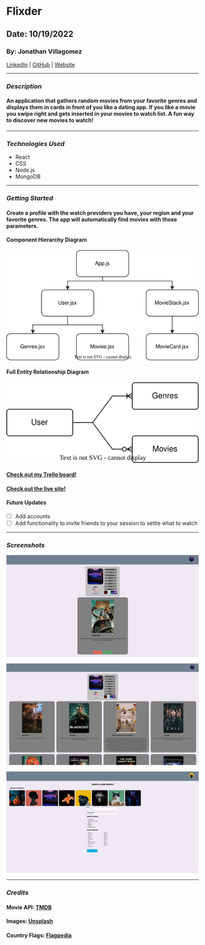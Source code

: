 # Flixder

## Date: 10/19/2022

### By: Jonathan Villagomez

[LinkedIn](https://www.linkedin.com/in/jonathan-hernandez-361565240/) |
[GitHub](https://github.com/VillagomezHJonathan) |
[Website](https://www.jonweb.dev/)

---

### **_Description_**

#### An application that gathers random movies from your favorite genres and displays them in cards in front of you like a dating app. If you like a movie you swipe right and gets inserted in your movies to watch list. A fun way to discover new movies to watch!

---

### **_Technologies Used_**

- React
- CSS
- Node.js
- MongoDB

---

### **_Getting Started_**

#### Create a profile with the watch providers you have, your region and your favorite genres. The app will automatically find movies with those parameters.

#### Component Hierarchy Diagram

![Image](/project-info/ch-diagram.svg)

#### Full Entity Relationship Diagram

![Image](/project-info/erd.svg)

#### [Check out my Trello board!](https://trello.com/b/cdUTXF1p/flixder)

#### [Check out the live site!](https://quiet-stream-59112.herokuapp.com/)

#### Future Updates

- [ ] Add accounts
- [ ] Add functionality to invite friends to your session to settle what to watch

---

### **_Screenshots_**

![Image](/project-info/screenshots/flixder_screenshot01.png)

![Image](/project-info/screenshots/flixder_screenshot02.png)

![Image](/project-info/screenshots/flixder_screenshot03.png)

---

### **_Credits_**

#### Movie API: [TMDB](https://developers.themoviedb.org/3/getting-started/introduction)

#### Images: [Unsplash](https://unsplash.com/)

#### Country Flags: [Flagpedia](https://flagpedia.net/index)
